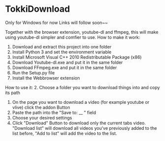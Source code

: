 # TokkiDownload

Only for Windows for now
Links will follow soon~~

Together with the browser extension, youtube-dl and ffmpeg, this will make using youtube-dl simpler and comfier to use.
How to make it work:
1. Download and extract this project into one folder
2. Install Python 3 and set the environment variable
3. Install Microsoft Visual C++ 2010 Redistributable Package (x86)
4. Download Youtube-dl.exe and put it in the same folder
5. Download FFmpeg.exe and put it in the same folder
6. Run the Setup.py file
7. Install the Webbrowser extension

How to use it:
2. Choose a folder you want to download things into and copy its path
1. On the page you want to download a video (for example youtube or vlive) click the addon Button
3. Paste the path into the "Save to: __ " field 
4. Choose your desired settings
5. Click "Download" Button to download only the current tabs video. "Download list" will download all videos you've previously added to the list before, "Add to list" will add the video to the list.

